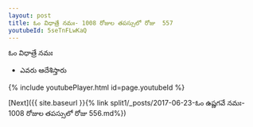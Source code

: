 ```yaml
---
layout: post
title: ఓం విధాత్రే నమః- 1008 రోజుల తపస్సులో రోజు  557
youtubeId: 5seTnFLwKaQ
---
```

 
 
 ఓం విధాత్రే నమః  
 
 -  ఎవరు ఆదేశిస్తారు 
 
  
 
  
 
 
 
 
 
 


{% include youtubePlayer.html id=page.youtubeId %}
 
[Next]({{ site.baseurl }}{% link  split1/_posts/2017-06-23-ఓం ఉష్ణగవే నమః- 1008 రోజుల తపస్సులో రోజు  556.md%})
 
